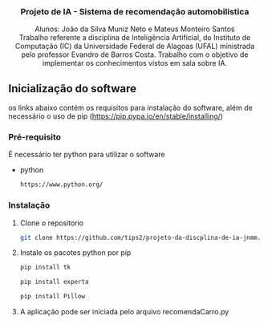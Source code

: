 <br />
<p align="center">
  <h3 align="center">Projeto de IA - Sistema de recomendação automobilistica</h3>

  <p align="center">
Alunos: João da Silva Muniz Neto e Mateus Monteiro Santos <br/>
Trabalho referente a disciplina de Inteligência Artificial, do Instituto de Computação (IC) da Universidade Federal de Alagoas (UFAL) ministrada pelo professor Evandro de    Barros Costa. Trabalho com o objetivo de implementar os conhecimentos vistos em sala sobre IA.
  </p>
</p>

<!-- Inicialização do software -->
## Inicialização do software

os links abaixo contém os requisitos para instalação do software, além de necessário o uso de pip (https://pip.pypa.io/en/stable/installing/)

### Pré-requisito

É necessário ter python para utilizar o software
* python
  ```sh
  https://www.python.org/
  ```

### Instalação

1. Clone o repositorio
   ```sh
   git clone https://github.com/tips2/projeto-da-discplina-de-ia-jnmm.git
   ```
2. Instale os pacotes python por pip
   ```sh
   pip install tk
   ```
   ```sh
   pip install experta
   ```
   ```sh
   pip install Pillow
   ```
3. A aplicação pode ser iniciada pelo arquivo recomendaCarro.py
